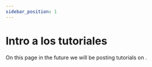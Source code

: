 ```yaml
---
sidebar_position: 1
---
```


# Intro a los tutoriales

On this page in the future we will be posting tutorials on .